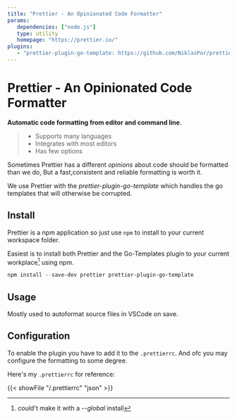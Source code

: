 ```yaml
---
title: "Prettier - An Opinionated Code Formatter"
params:
   dependencies: ["node.js"]
   type: utility
   homepage: "https://prettier.io/"
plugins:
   - "prettier-plugin-go-template: https://github.com/NiklasPor/prettier-plugin-go-template#readme"
---
```


# Prettier - An Opinionated Code Formatter

**Automatic code formatting from editor and command line.**

> -  Supports many languages
> -  Integrates with most editors
> -  Has few options

<!--more-->

Sometimes Prettier has a different _opinions_ about code should be formatted than we do, But a
fast,consistent and reliable formatting is worth it.

We use Prettier with the _prettier-plugin-go-template_ which handles the go templates that will
otherwise be corrupted.

## Install

Prettier is a npm application so just use `npm` to install to your current workspace folder.

Easiest is to install both Prettier and the Go-Templates plugin to your current workplace[^global]
using npm.

[^global]: could't make it with a _--global_ install

```powershell
npm install --save-dev prettier prettier-plugin-go-template
```

## Usage

Mostly used to autoformat source files in VSCode on save.

## Configuration

To enable the plugin you have to add it to the `.prettierrc`. And ofc you may configure the
formatting to some degree.

Here's my `.prettierrc` for reference:

{{< showFile "/.prettierrc" "json" >}}
